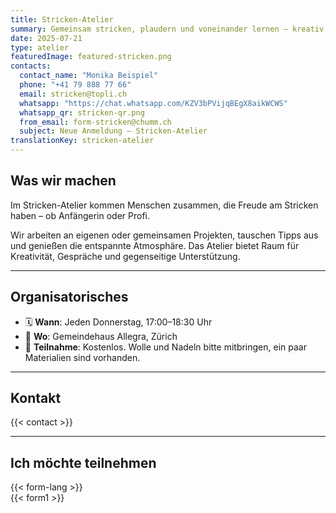```yaml
---
title: Stricken-Atelier
summary: Gemeinsam stricken, plaudern und voneinander lernen – kreativ und gemütlich.
date: 2025-07-21
type: atelier
featuredImage: featured-stricken.png
contacts:
  contact_name: "Monika Beispiel"
  phone: "+41 79 888 77 66"
  email: stricken@topli.ch
  whatsapp: "https://chat.whatsapp.com/KZV3bPVijqBEgX8aikWCWS"
  whatsapp_qr: stricken-qr.png
  from_email: form-stricken@chumm.ch
  subject: Neue Anmeldung – Stricken-Atelier
translationKey: stricken-atelier
---
```


## Was wir machen

Im Stricken-Atelier kommen Menschen zusammen, die Freude am Stricken haben – ob Anfängerin oder Profi.

Wir arbeiten an eigenen oder gemeinsamen Projekten, tauschen Tipps aus und genießen die entspannte Atmosphäre. Das Atelier bietet Raum für Kreativität, Gespräche und gegenseitige Unterstützung.

---

## Organisatorisches

- 🗓  **Wann**: Jeden Donnerstag, 17:00–18:30 Uhr  
- 📍 **Wo**: Gemeindehaus Allegra, Zürich  
- 💸 **Teilnahme**: Kostenlos. Wolle und Nadeln bitte mitbringen, ein paar Materialien sind vorhanden.

---

## Kontakt

{{< contact >}}

---

## Ich möchte teilnehmen

{{< form-lang >}}  
{{< form1 >}}

